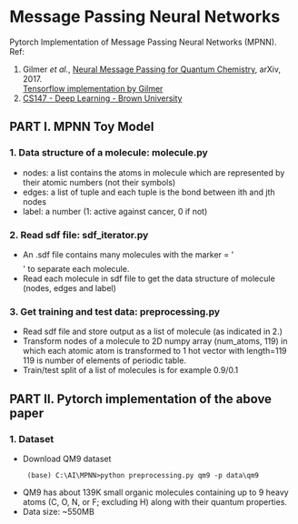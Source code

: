 # Message Passing Neural Networks 
Pytorch Implementation of Message Passing Neural Networks (MPNN).  
Ref: 
1. Gilmer *et al.*, [Neural Message Passing for Quantum Chemistry](https://arxiv.org/pdf/1704.01212.pdf), arXiv, 2017.  
[Tensorflow implementation by Gilmer](https://github.com/brain-research/mpnn)  
2. [CS147 - Deep Learning - Brown University](https://brown-deep-learning.github.io/dl-website-2020/projects/public/hw5-mpnns/hw5-mpnns.html)

## PART I. MPNN Toy Model  
### 1. Data structure of a molecule: molecule.py  
- nodes: a list contains the atoms in molecule which are represented by their atomic numbers (not their symbols)  
- edges: a list of tuple and each tuple is the bond between ith and jth nodes  
- label: a number (1: active against cancer, 0 if not)  
### 2. Read sdf file: sdf_iterator.py
- An .sdf file contains many molecules with the marker = '$$$$' to separate each molecule.  
- Read each molecule in sdf file to get the data structure of molecule (nodes, edges and label)  
### 3. Get training and test data: preprocessing.py  
- Read sdf file and store output as a list of molecule (as indicated in 2.)
- Transform nodes of a molecule to 2D numpy array (num_atoms, 119) in which each atomic atom is transformed to 1 hot vector with length=119  
  119 is number of elements of periodic table. 
- Train/test split of a list of molecules is for example 0.9/0.1   

## PART II. Pytorch implementation of the above paper
### 1. Dataset  
- Download QM9 dataset  
  ```commandline
   (base) C:\AI\MPNN>python preprocessing.py qm9 -p data\qm9
  ```
- QM9 has about 139K small organic molecules containing up to 9 heavy atoms (C, O,
N, or F; excluding H) along with their quantum properties.
- Data size: ~550MB
